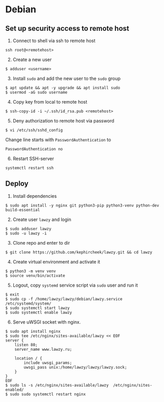 # Debian

## Set up security access to remote host

1. Connect to shell via ssh to remote host
  ```
  ssh root@<remotehost>
  ```

2. Create a new user
  ```shell
  $ adduser <username>
  ```

3. Install `sudo` and add the new user to the `sudo` group
  ```shell
  $ apt update && apt -y upgrade && apt install sudo
  $ usermod -aG sudo username
  ```

4. Copy key from local to remote host 
  ```shell
  $ ssh-copy-id -i ~/.ssh/id_rsa.pub <remotehost>
  ```

5. Deny authorization to remote host via password  
  ```shell
  $ vi /etc/ssh/sshd_config
  ```
  Change line starts with `PasswordAuthentication` to
  ```
  PasswordAuthentication no
  ```

6. Restart SSH-server
  ```shell
  systemctl restart ssh
  ```


## Deploy
1. Install dependencies
  ```shell
  $ sudo apt install -y nginx git python3-pip python3-venv python-dev build-essential
  ```

2. Create user `lawzy` and login
  ```shell
  $ sudo adduser lawzy   
  $ sudo -u lawzy -i
  ```

3. Clone repo and enter to dir
  ```shell
  $ git clone https://github.com/kephircheek/lawzy.git && cd lawzy
  ```

4. Create virtual environment and activate it  
  ```shell
  $ python3 -m venv venv
  $ source venv/bin/activate
  ```

5. Logout, copy `systemd` service script via `sudo` user and run it 
  ```shell
  $ exit
  $ sudo cp -f /home/lawzy/lawzy/debian/lawzy.service /etc/systemd/system/
  $ sudo systemctl start lawzy
  $ sudo systemctl enable lawzy
  ```

6. Serve uWSGI socket with nginx.
  ```shell
  $ sudo apt install nginx
  $ sudo tee /etc/nginx/sites-available/lawzy << EOF
  server {
      listen 80;
      server_name www.lawzy.ru;

      location / {
          include uwsgi_params;
          uwsgi_pass unix:/home/lawzy/lawzy/lawzy.sock;
      }
  }
  EOF
  $ sudo ls -s /etc/nginx/sites-available/lawzy  /etc/nginx/sites-enabled/
  $ sudo sudo systemctl restart nginx
  ```
